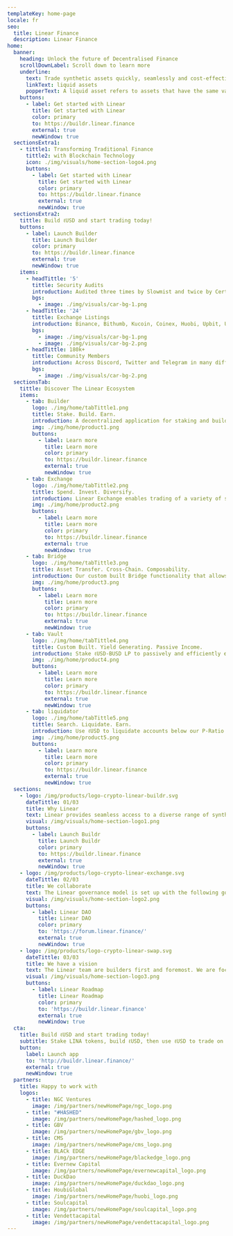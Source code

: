 ```yaml
---
templateKey: home-page
locale: fr
seo:
  title: Linear Finance
  description: Linear Finance
home:
  banner:
    heading: Unlock the future of Decentralised Finance
    scrollDownLabel: Scroll down to learn more
    underline:
      text: Trade synthetic assets quickly, seamlessly and cost-effectively
      linkText: liquid assets
      popperText: A liquid asset refers to assets that have the same value as another asset. Linear has numerous liquids which we call ℓiquids, they simulate an underlying asset — spot crypto, commodities, indices, and digital structured products.
    buttons:
      - label: Get started with Linear
        title: Get started with Linear
        color: primary
        to: https://buildr.linear.finance
        external: true
        newWindow: true
  sectionsExtra1:
    - tittle1: Transforming Traditional Finance
      tittle2: with Blockchain Technology
      icon: ./img/visuals/home-section-logo4.png
      buttons:
        - label: Get started with Linear
          title: Get started with Linear
          color: primary
          to: https://buildr.linear.finance
          external: true
          newWindow: true
  sectionsExtra2:
    tittle: Build ℓUSD and start trading today!
    buttons:
      - label: Launch Builder
        title: Launch Builder
        color: primary
        to: https://buildr.linear.finance
        external: true
        newWindow: true
    items:
      - headTittle: '5'
        tittle: Security Audits
        introduction: Audited three times by Slowmist and twice by Certik with high security scores each time
        bgs:
          - image: ./img/visuals/car-bg-1.png
      - headTittle: '24'
        tittle: Exchange Listings
        introduction: Binance, Bithumb, Kucoin, Coinex, Huobi, Upbit, Uniswap, PancakeSwap and many more…
        bgs:
          - image: ./img/visuals/car-bg-1.png
          - image: ./img/visuals/car-bg-2.png
      - headTittle: 180k+
        tittle: Community Members
        introduction: Across Discord, Twitter and Telegram in many different languages
        bgs:
          - image: ./img/visuals/car-bg-2.png
  sectionsTab:
    tittle: Discover The Linear Ecosystem
    items:
      - tab: Builder
        logo: ./img/home/tabTittle1.png
        tittle: Stake. Build. Earn.
        introduction: A decentralized application for staking and building ℓUSD, accepting a mixture of LINA tokens and other major cryptocurrencies.
        img: ./img/home/product1.png
        buttons:
          - label: Learn more
            title: Learn more
            color: primary
            to: https://buildr.linear.finance
            external: true
            newWindow: true
      - tab: Exchange
        logo: ./img/home/tabTittle2.png
        tittle: Spend. Invest. Diversify.
        introduction: Linear Exchange enables trading of a variety of synthetic assets based on spot cryptocurrencies, commodities, and thematic indexes with fast confirmation and finality.
        img: ./img/home/product2.png
        buttons:
          - label: Learn more
            title: Learn more
            color: primary
            to: https://buildr.linear.finance
            external: true
            newWindow: true
      - tab: Bridge
        logo: ./img/home/tabTittle3.png
        tittle: Asset Transfer. Cross-Chain. Composability.
        introduction: Our custom built Bridge functionality that allows composability of LINA tokens and synthetic assets across different blockchains.
        img: ./img/home/product3.png
        buttons:
          - label: Learn more
            title: Learn more
            color: primary
            to: https://buildr.linear.finance
            external: true
            newWindow: true
      - tab: Vault
        logo: ./img/home/tabTittle4.png
        tittle: Custom Built. Yield Generating. Passive Income.
        introduction: Stake ℓUSD-BUSD LP to passively and efficiently earn interest paid in LINA tokens.
        img: ./img/home/product4.png
        buttons:
          - label: Learn more
            title: Learn more
            color: primary
            to: https://buildr.linear.finance
            external: true
            newWindow: true
      - tab: liquidator
        logo: ./img/home/tabTittle5.png
        tittle: Search. Liquidate. Earn.
        introduction: Use ℓUSD to liquidate accounts below our P-Ratio threshold. Earn 10% in LINA token rewards.
        img: ./img/home/product5.png
        buttons:
          - label: Learn more
            title: Learn more
            color: primary
            to: https://buildr.linear.finance
            external: true
            newWindow: true
  sections:
    - logo: /img/products/logo-crypto-linear-buildr.svg
      dateTittle: 01/03
      title: Why Linear
      text: Linear provides seamless access to a diverse range of synthetic assets and decentralized financial services.
      visual: /img/visuals/home-section-logo1.png
      buttons:
        - label: Launch Buildr
          title: Launch Buildr
          color: primary
          to: https://buildr.linear.finance
          external: true
          newWindow: true
    - logo: /img/products/logo-crypto-linear-exchange.svg
      dateTittle: 02/03
      title: We collaborate
      text: The Linear governance model is set up with the following goals in mind
      visual: /img/visuals/home-section-logo2.png
      buttons:
        - label: Linear DAO
          title: Linear DAO
          color: primary
          to: 'https://forum.linear.finance/'
          external: true
          newWindow: true
    - logo: /img/products/logo-crypto-linear-swap.svg
      dateTittle: 03/03
      title: We have a vision
      text: The Linear team are builders first and foremost. We are focused on creating a De-Fi Ecosystem that caters for the needs of everyone
      visual: /img/visuals/home-section-logo3.png
      buttons:
        - label: Linear Roadmap
          title: Linear Roadmap
          color: primary
          to: 'https://buildr.linear.finance'
          external: true
          newWindow: true
  cta:
    title: Build ℓUSD and start trading today!
    subtitle: Stake LINA tokens, build ℓUSD, then use ℓUSD to trade on Linear.Exchange.
    button:
      label: Launch app
      to: 'http://buildr.linear.finance/'
      external: true
      newWindow: true
  partners:
    title: Happy to work with
    logos:
      - title: NGC Ventures
        image: /img/partners/newHomePage/ngc_logo.png
      - title: "#HASHED"
        image: /img/partners/newHomePage/hashed_logo.png
      - title: GBV
        image: /img/partners/newHomePage/gbv_logo.png
      - title: CMS
        image: /img/partners/newHomePage/cms_logo.png
      - title: BLACk EDGE
        image: /img/partners/newHomePage/blackedge_logo.png
      - title: Evernew Capital
        image: /img/partners/newHomePage/evernewcapital_logo.png
      - title: DuckDao
        image: /img/partners/newHomePage/duckdao_logo.png
      - title: HoubiGlobal
        image: /img/partners/newHomePage/huobi_logo.png
      - title: Soulcapital
        image: /img/partners/newHomePage/soulcapital_logo.png
      - title: Vendettacapital
        image: /img/partners/newHomePage/vendettacapital_logo.png
---
```

